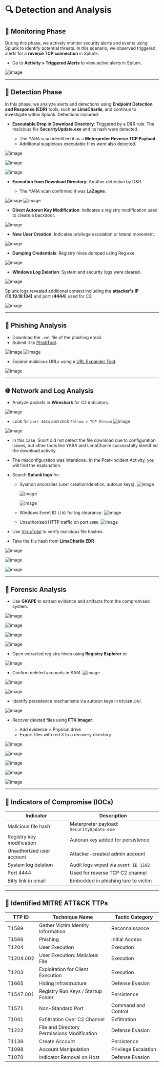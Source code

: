 # 🔍 Detection and Analysis

## 🛁 Monitoring Phase

During this phase, we actively monitor security alerts and events using Splunk to identify potential threats. In this scenario, we observed triggered alerts for a **reverse TCP connection** in Splunk.

* Go to **Activity > Triggered Alerts** to view active alerts in Splunk.

![image](https://github.com/user-attachments/assets/734071cd-58ae-4f34-a1bf-eea2784b1bce)

---

## 🚨 Detection Phase

In this phase, we analyze alerts and detections using **Endpoint Detection and Response (EDR)** tools, such as **LimaCharlie**, and continue to investigate within Splunk. Detections included:

* **Executable Drop in Download Directory**: Triggered by a D\&R rule. The malicious file **SecurityUpdate.exe** and its hash were detected.

  * The YARA scan identified it as a **Meterpreter Reverse TCP Payload**.
  * Additional suspicious executable files were also detected.

![image](https://github.com/user-attachments/assets/1261b8d1-594b-433c-8512-b57febe4ac19)

![image](https://github.com/user-attachments/assets/95934230-55ef-484c-a815-8c4264bb7764)

![image](https://github.com/user-attachments/assets/36f82cf5-5be3-4152-9845-55af3c2aa8cc)

* **Execution from Download Directory**: Another detection by D\&R.

  * The YARA scan confirmed it was **LaZagne**.

![image](https://github.com/user-attachments/assets/a46a48a0-8cf0-4ae2-9b2e-a0ace0eb7208)
![image](https://github.com/user-attachments/assets/154cb1ff-7554-4c2d-a626-9659ce370be2)

* **Direct Autorun Key Modification**: Indicates a registry modification used to create a backdoor.

![image](https://github.com/user-attachments/assets/37479115-e504-4cf2-ba0a-cce3f0447e41)

* **New User Creation**: Indicates privilege escalation or lateral movement.

![image](https://github.com/user-attachments/assets/088390e6-ff33-4377-aec6-fa6bd921e46c)

* **Dumping Credentials**: Registry hives dumped using Reg.exe.

![image](https://github.com/user-attachments/assets/769d3607-8ed1-42e0-a3cd-5016fb332912)

* **Windows Log Deletion**: System and security logs were cleared.

![image](https://github.com/user-attachments/assets/a0c302a5-b9b9-4950-99a1-94cbb4c2a6bf)

Splunk logs revealed additional context including the **attacker's IP (10.19.19.134)** and port (**4444**) used for C2.

![image](https://github.com/user-attachments/assets/2a1352e1-bd76-4604-b239-d52a5332ea1c)

---

## 🧪 Phishing Analysis

* Download the `.eml` file of the phishing email.
* Submit it to [PhishTool](https://app.phishtool.com/submit).

![image](https://github.com/user-attachments/assets/e5bccb96-c184-4ccd-93b5-b33e36a95a45)
![image](https://github.com/user-attachments/assets/58e68194-17dd-4b90-9c08-3201577ca87c)

* Expand malicious URLs using a [URL Expander Tool](https://t.ly/tools/link-expander).

![image](https://github.com/user-attachments/assets/ea5d590b-19c9-41a4-8042-c040a7effe6d)

---

## 🌐 Network and Log Analysis

* Analyze packets in **Wireshark** for C2 indicators.

![image](https://github.com/user-attachments/assets/5fbba53a-4afb-4bf4-8ffb-b4f28d29ec9d)

* Look for `port 4444` and click `Follow > TCP Stream`
  ![image](https://github.com/user-attachments/assets/3c0d8179-9b8f-40ac-b366-54c1385b873c)

![image](https://github.com/user-attachments/assets/cf2e6f50-1237-4edb-b518-b76852b83055)
* In this case, Snort did not detect the file download due to configuration issues, but other tools like YARA and LimaCharlie successfully identified the download activity.
* The misconfiguration was intentional. In the Post-Incident Activity, you will find the explanation.

* Search **Splunk logs** for:

  * Sysmon anomalies (user creation/deletion, autorun keys).
![image](https://github.com/user-attachments/assets/e2ef3580-64fb-41a9-9803-52f88836a197)
    
    ![image](https://github.com/user-attachments/assets/796c83cf-317b-4a99-bf9e-ef00641ea50b)
    
    ![image](https://github.com/user-attachments/assets/a6555bac-f584-4a3e-88d1-60ae1c655dea)
	
  * Windows Event ID `1102` for log clearance.
  ![image](https://github.com/user-attachments/assets/3c69c8a5-e321-4ddb-8d2d-7dc2f03676d9)

   * Unauthorized HTTP traffic on port `8080`.
   ![image](https://github.com/user-attachments/assets/27411d9c-d223-4fc4-9f81-8d0ea0d61af9)

* Use [VirusTotal](https://www.virustotal.com/gui/home/search) to verify malicious file hashes.
* Take the file hash from **LimaCharlie EDR**

![image](https://github.com/user-attachments/assets/05716a9c-d470-44bf-aaba-efd0ed9c709a)

![image](https://github.com/user-attachments/assets/7be8304d-7135-41d2-a9ff-c915ca6be8db)

![image](https://github.com/user-attachments/assets/6462020d-5a5f-4193-a443-e13bde1ef5c5)

---

## 🧬 Forensic Analysis

* Use **GKAPE** to extract evidence and artifacts from the compromised system.

![image](https://github.com/user-attachments/assets/3b62b0b3-84f1-4975-ad2a-54b14534b816)

![image](https://github.com/user-attachments/assets/95458ed6-d63e-4259-95ab-651144e17ced)

![image](https://github.com/user-attachments/assets/a22bb3ff-2ea2-448e-8f32-33303488eb82)

![image](https://github.com/user-attachments/assets/8118de5d-dc0f-45ab-b798-cb5560859d3d)
* Open extracted registry hives using **Registry Explorer** to:

 ![image](https://github.com/user-attachments/assets/eeee63e1-d314-448d-b43f-011cb23c4bd9)

  * Confirm deleted accounts in SAM.
![image](https://github.com/user-attachments/assets/4842e184-5831-4924-bf34-ebb97a038f23)

![image](https://github.com/user-attachments/assets/e20438e7-735a-4526-98ea-4014c340fd1d)

![image](https://github.com/user-attachments/assets/b62ad4de-d665-432c-b3a6-e966a45245bd)

  * Identify persistence mechanisms via autorun keys in `NTUSER.DAT`.

![image](https://github.com/user-attachments/assets/0f596ff0-0508-40ae-a722-fb9b798a8f55)

* Recover deleted files using **FTK Imager**:

  * Add evidence > Physical drive
  * Export files with red X to a recovery directory.

![image](https://github.com/user-attachments/assets/559d53ef-89a0-4173-ad8d-8143897bb085)

![image](https://github.com/user-attachments/assets/05e8e80d-3c32-483f-ade0-0e329ec90f97)

![image](https://github.com/user-attachments/assets/8709630a-3061-4275-9cd7-65b7c6da0e1a)
  
![image](https://github.com/user-attachments/assets/02c75315-a868-451b-89b3-e82549c20edf)

![image](https://github.com/user-attachments/assets/10183fa7-fc84-4249-af00-5ffe9c4cb5dc)
  
---

## 🧠 Indicators of Compromise (IOCs)

| **Indicator**             | **Description**                           |
| ------------------------- | ----------------------------------------- |
| Malicious file hash       | Meterpreter payload: `SecurityUpdate.exe` |
| Registry key modification | Autorun key added for persistence         |
| Unauthorized user account | Attacker-created admin account            |
| System log deletion       | Audit logs wiped via `event ID 1102`      |
| Port 4444                 | Used for reverse TCP C2 channel           |
| Bitly link in email       | Embedded in phishing lure to victim       |

---

## 🎯 Identified MITRE ATT\&CK TTPs

| **TTP ID** | **Technique Name**                          | **Tactic Category**  |
| ---------- | ------------------------------------------- | -------------------- |
| T1589      | Gather Victim Identity Information          | Reconnaissance       |
| T1566      | Phishing                                    | Initial Access       |
| T1204      | User Execution                              | Execution            |
| T1204.002  | User Execution: Malicious File              | Execution            |
| T1203      | Exploitation for Client Execution           | Execution            |
| T1665      | Hiding Infrastructure                       | Defense Evasion      |
| T1547.001  | Registry Run Keys / Startup Folder          | Persistence          |
| T1571      | Non-Standard Port                           | Command and Control  |
| T1041      | Exfiltration Over C2 Channel                | Exfiltration         |
| T1222      | File and Directory Permissions Modification | Defense Evasion      |
| T1136      | Create Account                              | Persistence          |
| T1098      | Account Manipulation                        | Privilege Escalation |
| T1070      | Indicator Removal on Host                   | Defense Evasion      |
